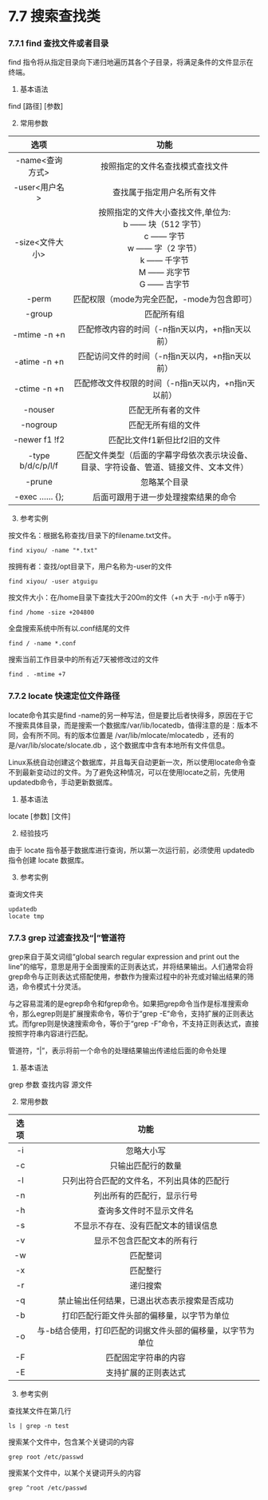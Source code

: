 # 7.7 搜索查找类

### 7.7.1 find 查找文件或者目录

find 指令将从指定目录向下递归地遍历其各个子目录，将满足条件的文件显示在终端。

1. 基本语法

find [路径] [参数]

2. 常用参数

|        选项         |                                                      功能                                                      |
|:-----------------:|:------------------------------------------------------------------------------------------------------------:|
|    -name<查询方式>    |                                               按照指定的文件名查找模式查找文件                                               |
|    -user<用户名>     |                                                查找属于指定用户名所有文件                                                 |
|    -size<文件大小>    | 按照指定的文件大小查找文件,单位为:<br/>b —— 块（512 字节）<br/>c —— 字节<br/>w —— 字（2 字节） <br/>k —— 千字节 <br/>M —— 兆字节<br/> G —— 吉字节 |
|       -perm       |                                          匹配权限（mode为完全匹配，-mode为包含即可）                                          |
|      -group       |                                                    匹配所有组                                                     |
|   -mtime -n +n    |                                          匹配修改内容的时间（-n指n天以内，+n指n天以前）                                          |
|   -atime -n +n    |                                          匹配访问文件的时间（-n指n天以内，+n指n天以前）                                          |
|   -ctime -n +n    |                                         匹配修改文件权限的时间（-n指n天以内，+n指n天以前）                                         |
|      -nouser      |                                                  匹配无所有者的文件                                                   |
|     -nogroup      |                                                  匹配无所有组的文件                                                   |
|   -newer f1 !f2   |                                               匹配比文件f1新但比f2旧的文件                                               |
| -type b/d/c/p/l/f |                                 匹配文件类型（后面的字幕字母依次表示块设备、目录、字符设备、管道、链接文件、文本文件）                                  |
|      -prune       |                                                    忽略某个目录                                                    |
|   -exec …… {}\;   |                                              后面可跟用于进一步处理搜索结果的命令                                              |

3. 参考实例

按文件名：根据名称查找/目录下的filename.txt文件。

```shell
find xiyou/ -name "*.txt"
```

按拥有者：查找/opt目录下，用户名称为-user的文件

```shell
find xiyou/ -user atguigu
```

按文件大小：在/home目录下查找大于200m的文件（+n 大于 -n小于 n等于）

```shell
find /home -size +204800
```

全盘搜索系统中所有以.conf结尾的文件

```shell
find / -name *.conf
```

搜索当前工作目录中的所有近7天被修改过的文件

```shell
find . -mtime +7
```

### 7.7.2 locate 快速定位文件路径

locate命令其实是find -name的另一种写法，但是要比后者快得多，原因在于它不搜索具体目录，而是搜索一个数据库/var/lib/locatedb，值得注意的是：版本不同，会有所不同。有的版本位置是 /var/lib/mlocate/mlocatedb ，还有的是/var/lib/slocate/slocate.db ，这个数据库中含有本地所有文件信息。

Linux系统自动创建这个数据库，并且每天自动更新一次，所以使用locate命令查不到最新变动过的文件。为了避免这种情况，可以在使用locate之前，先使用updatedb命令，手动更新数据库。

1. 基本语法

locate [参数] [文件]

2. 经验技巧

由于 locate 指令基于数据库进行查询，所以第一次运行前，必须使用 updatedb 指令创建 locate 数据库。

3. 参考实例

查询文件夹

```shell
updatedb
locate tmp
```

### 7.7.3 grep 过滤查找及“|”管道符

grep来自于英文词组“global search regular expression and print out the line”的缩写，意思是用于全面搜索的正则表达式，并将结果输出。人们通常会将grep命令与正则表达式搭配使用，参数作为搜索过程中的补充或对输出结果的筛选，命令模式十分灵活。

与之容易混淆的是egrep命令和fgrep命令。如果把grep命令当作是标准搜索命令，那么egrep则是扩展搜索命令，等价于“grep -E”命令，支持扩展的正则表达式。而fgrep则是快速搜索命令，等价于“grep -F”命令，不支持正则表达式，直接按照字符串内容进行匹配。

管道符，“|”，表示将前一个命令的处理结果输出传递给后面的命令处理

1. 基本语法

grep 参数 查找内容 源文件

2. 常用参数

| 选项  |               功能               |
|:---:|:------------------------------:|
| -i  |             忽略大小写              |
| -c  |           只输出匹配行的数量            |
| -l  |     只列出符合匹配的文件名，不列出具体的匹配行      |
| -n  |         列出所有的匹配行，显示行号          |
| -h  |          查询多文件时不显示文件名          |
| -s  |       不显示不存在、没有匹配文本的错误信息       |
| -v  |         显示不包含匹配文本的所有行          |
| -w  |              匹配整词              |
| -x  |              匹配整行              |
| -r  |              递归搜索              |
| -q  |     禁止输出任何结果，已退出状态表示搜索是否成功     |
| -b  |     打印匹配行距文件头部的偏移量，以字节为单位      |
| -o  | 与-b结合使用，打印匹配的词据文件头部的偏移量，以字节为单位 |
| -F  |           匹配固定字符串的内容           |
| -E  |           支持扩展的正则表达式           |

3. 参考实例

查找某文件在第几行

```shell
ls | grep -n test
```

搜索某个文件中，包含某个关键词的内容

```shell
grep root /etc/passwd
```

搜索某个文件中，以某个关键词开头的内容

```shell
grep ^root /etc/passwd
```
